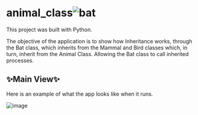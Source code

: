 # animal_class![bat](https://github.com/DarielEGM/animal_class/assets/123778387/e422daa5-ee38-45c4-912e-864b551f47b5)

This project was built with Python.

The objective of the application is to show how Inheritance works, through the Bat class, which inherits from the Mammal and Bird classes which, in turn, inherit from the Animal Class. Allowing the Bat class to call inherited processes.

## ✨**Main View**✨

Here is an example of what the app looks like when it runs.

![image](https://github.com/DarielEGM/animal_class/assets/123778387/205173b5-a7d1-463e-bf2f-faa7141ea73a)
